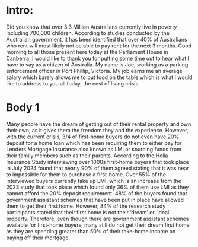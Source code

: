 # **Intro:**

Did you know that over 3.3 Million Australians currently live in poverty including 700,000 children. According to studies conducted by the Australian government, it has been identified that over 40% of Australians who rent will most likely not be able to pay rent for the next 3 months. Good morning to all those present here today at the Parliament House in Canberra, I would like to thank you for putting some time out to hear what I have to say as a citizen of Australia. My name is Joe, working as a parking enforcement officer in Port Phillip, Victoria. My job earns me an average salary which barely allows me to put food on the table which is what I would like to address to you all today, the cost of living crisis.

# **Body 1**
Many people have the dream of getting out of their rental property and own their own, as it gives them the freedom they and the experience. However, with the current crisis, 3/4 of first-home buyers do not even have 20% deposit for a home loan which has been requiring them to either pay for Lenders Mortgage Insurance also known as LMI or sourcing funds from their family members such as their parents. According to the Helia Insurance Study interviewing over 1000s first-home buyers that took place in July 2024 found that nearly 90% of them agreed stating that it was near to impossible for them to purchase a first-home. Over 55% of the interviewed buyers currently take up LMI, which is an increase from the 2023 study that took place which found only 36% of them use LMI as they cannot afford the 20% deposit requirement. 48% of the buyers found that government assistant schemes that have been put in place have allowed them to get their first home. However, 84% of the research study participants stated that their first home is not their ‘dream’ or ‘ideal’ property. Therefore, even though there are government assistant schemes available for first-home buyers, many still do not get their dream first home as they are spending greater than 50% of their take-home income on paying off their mortgage.

